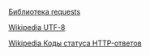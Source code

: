 
[Библиотека requests](https://requests.readthedocs.io/en/latest/)

[Wikipedia UTF-8](https://en.wikipedia.org/wiki/UTF-8)

[Wikipedia Коды статуса HTTP-ответов](https://en.wikipedia.org/wiki/List_of_HTTP_status_codes)
